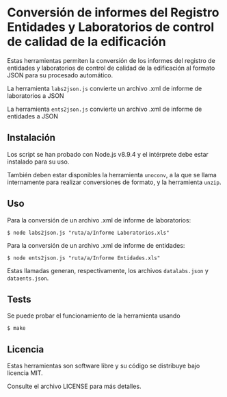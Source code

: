 # Conversión de informes del Registro Entidades y Laboratorios de control de calidad de la edificación

Estas herramientas permiten la conversión de los informes del registro de entidades y laboratorios de control de calidad de la edificación
al formato JSON para su procesado automático.

La herramienta `labs2json.js` convierte un archivo .xml de informe de laboratorios a JSON

La herramienta `ents2json.js` convierte un archivo .xml de informe de entidades a JSON

## Instalación

Los script se han probado con Node.js v8.9.4 y el intérprete debe estar instalado para su uso.

También deben estar disponibles la herramienta `unoconv`, a la que se llama internamente para realizar conversiones de formato, y la herramienta `unzip`.

## Uso

Para la conversión de un archivo .xml de informe de laboratorios:

    $ node labs2json.js "ruta/a/Informe Laboratorios.xls"

Para la conversión de un archivo .xml de informe de entidades:

    $ node ents2json.js "ruta/a/Informe Entidades.xls"

Estas llamadas generan, respectivamente, los archivos `datalabs.json` y `dataents.json`.

## Tests

Se puede probar el funcionamiento de la herramienta usando

    $ make

## Licencia

Estas herramientas son software libre y su código se distribuye bajo licencia MIT.

Consulte el archivo LICENSE para más detalles.


